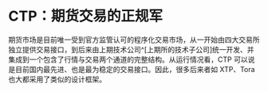 # CTP：期货交易的正规军

期货市场是目前唯一受到官方监管认可的程序化交易市场，从一开始由四大交易所独立提供交易接口，到后来由上期技术公司^[上期所的技术子公司]统一开发、并集成到一个包含了行情与交易两个通道的完整结构。从运行情况看，CTP 可以说是目前国内最先进、也是最为稳定的交易接口。因此，很多后来者如 XTP、Tora 也大都采用了类似的设计框架。